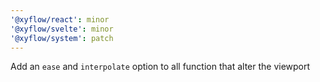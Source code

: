 ```yaml
---
'@xyflow/react': minor
'@xyflow/svelte': minor
'@xyflow/system': patch
---
```


Add an `ease` and `interpolate` option to all function that alter the viewport

